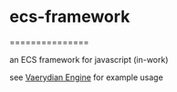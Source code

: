 # ecs-framework
===============

an ECS framework for javascript (in-work)

see [Vaerydian Engine](https://github.com/xevrem/vaerydian-engine ) for example usage
